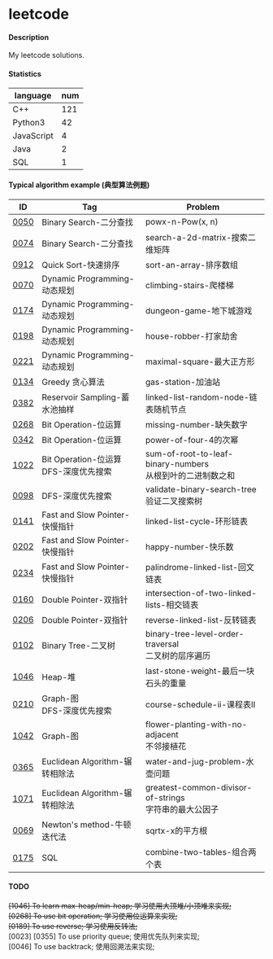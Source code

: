 # leetcode

#### Description
My leetcode solutions.  

#### Statistics  
|language   |num|  
|-----------|---|
|C++        |121|  
|Python3    |42 |  
|JavaScript |4  |  
|Java       |2  |  
|SQL        |1  |  

#### Typical algorithm example (典型算法例题)
|ID     |Tag    |Problem    |
|-      |-      |-          |
|[0050](./0050-powx-n-Pow(x,n)/)               |Binary Search-二分查找        |powx-n-Pow(x, n)                   |  
|[0074](./0074-search-a-2d-matrix-搜索二维矩阵/)|Binary Search-二分查找         |search-a-2d-matrix-搜索二维矩阵    |  
|[0912](./0912-sort-an-array-排序数组/)         |Quick Sort-快速排序            |sort-an-array-排序数组             |  
|[0070](./0070-climbing-stairs-爬楼梯/)         |Dynamic Programming-动态规划   |climbing-stairs-爬楼梯             |  
|[0174](./0174-dungeon-game-地下城游戏/)        |Dynamic Programming-动态规划   |dungeon-game-地下城游戏            |  
|[0198](./0198-house-robber-打家劫舍/)          |Dynamic Programming-动态规划   |house-robber-打家劫舍              |  
|[0221](./0221-maximal-square-最大正方形/)      |Dynamic Programming-动态规划   |maximal-square-最大正方形          |  
|[0134](./0134-gas-station-加油站/)             |Greedy 贪心算法                |gas-station-加油站                 |  
|[0382](./0382-linked-list-random-node-链表随机节点/)   |Reservoir Sampling-蓄水池抽样      |linked-list-random-node-链表随机节点|
|[0268](./0268-missing-number-缺失数字/)                |Bit Operation-位运算              |missing-number-缺失数字             |
|[0342](./0342-power-of-four-4的次幂/)                  |Bit Operation-位运算              |power-of-four-4的次幂               |
|[1022](./1022-sum-of-root-to-leaf-binary-numbers-从根到叶的二进制数之和/)  |Bit Operation-位运算<br/>DFS-深度优先搜索 |sum-of-root-to-leaf-binary-numbers<br/>从根到叶的二进制数之和 |  
|[0098](./0098-validate-binary-search-tree-验证二叉搜索树/)  |DFS-深度优先搜索 |validate-binary-search-tree<br/>验证二叉搜索树 |  
|[0141](./0141-linked-list-cycle-环形链表/)                 |Fast and Slow Pointer-快慢指针 |linked-list-cycle-环形链表             |  
|[0202](./0202-happy-number-快乐数/)                        |Fast and Slow Pointer-快慢指针 |happy-number-快乐数                    |  
|[0234](./0234-palindrome-linked-list-回文链表/)            |Fast and Slow Pointer-快慢指针 |palindrome-linked-list-回文链表        |  
|[0160](./0160-intersection-of-two-linked-lists-相交链表/)  |Double Pointer-双指针 |intersection-of-two-linked-lists-相交链表       |  
|[0206](./0206-reverse-linked-list-反转链表/)               |Double Pointer-双指针 |reverse-linked-list-反转链表                    |  
|[0102](./0102-binary-tree-level-order-traversal-二叉树的层序遍历/)         |Binary Tree-二叉树     |binary-tree-level-order-traversal<br/>二叉树的层序遍历 |  
|[1046](./1046-last-stone-weight-最后一块石头的重量/)                  |Heap-堆                     |last-stone-weight-最后一块石头的重量               |  
|[0210](./0210-course-schedule-ii-课程表II/)                          |Graph-图<br/>DFS-深度优先搜索|course-schedule-ii-课程表II     |  
|[1042](./1042-flower-planting-with-no-adjacent-不邻接植花/)           |Graph-图                   |flower-planting-with-no-adjacent<br/>不邻接植花     |  
|[0365](./0365-water-and-jug-problem-水壶问题/)                        |Euclidean Algorithm-辗转相除法 |water-and-jug-problem-水壶问题                              |  
|[1071](./1071-greatest-common-divisor-of-strings-字符串的最大公因子/)  |Euclidean Algorithm-辗转相除法 |greatest-common-divisor-of-strings<br/>字符串的最大公因子     |  
|[0069](./0069-sqrtx-x的平方根/)                                       |Newton's method-牛顿迭代法     |sqrtx-x的平方根              |
|[0175](./0175-combine-two-tables-组合两个表/)                         |SQL                           |combine-two-tables-组合两个表 |  

#### TODO  
~~[1046] To learn max-heap/min-heap; 学习使用大顶堆/小顶堆来实现;~~  
~~[0268] To use bit operation; 学习使用位运算来实现;~~  
~~[0189] To use reverse;  学习使用反转法;~~  
[0023] [0355] To use priority queue; 使用优先队列来实现;  
[0046] To use backtrack; 使用回溯法来实现;  